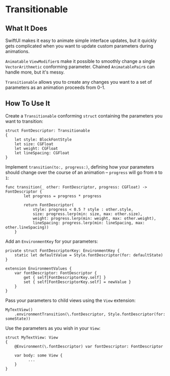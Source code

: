 # Transitionable

## What It Does

SwiftUI makes it easy to animate simple interface updates, but it quickly gets complicated when you want to update custom parameters during animations.

`Animatable` `ViewModifier`s make it possible to smoothly change     a single `VectorArithmetic` conforming parameter. Chained `AnimatablePair`s can handle more, but it's messy.

`Transitionable` allows you to create any changes you want to a set of parameters as an animation proceeds from 0-1.

## How To Use It

Create a `Transitionable` conforming `struct` containing the parameters you want to transition:

``` (swift)
struct FontDescriptor: Transitionable
{
    let style: BlockFontStyle
    let size: CGFloat
    let weight: CGFloat
    let lineSpacing: CGFloat
}
```

Implement `transition(to:, progress:)`, defining how your parameters should change over the course of an animation – `progress` will go from `0` to `1`:

```(swift)
func transition(_ other: FontDescriptor, progress: CGFloat) -> FontDescriptor {
        let progress = progress * progress
        
        return FontDescriptor(
            style: progress < 0.5 ? style : other.style,
            size: progress.lerp(min: size, max: other.size),
            weight: progress.lerp(min: weight, max: other.weight),
            lineSpacing: progress.lerp(min: lineSpacing, max: other.lineSpacing))
    }
```

Add an `EnvironmentKey` for your parameters:

```(swift)
private struct FontDescriptorKey: EnvironmentKey {
    static let defaultValue = Style.fontDescriptor(for: defaultState)
}

extension EnvironmentValues {
    var fontDescriptor: FontDescriptor {
        get { self[FontDescriptorKey.self] }
        set { self[FontDescriptorKey.self] = newValue }
    }
}
```

Pass your parameters to child views using the `View` extension:

```(swift)
MyTextView()
    .environmentTransition(\.fontDescriptor, Style.fontDescriptor(for: someState))
```

Use the parameters as you wish in your `View`:

```(swift)
struct MyTextView: View
{
    @Environment(\.fontDescriptor) var fontDescriptor: FontDescriptor
    
    var body: some View {
          ...
    }
}
```
